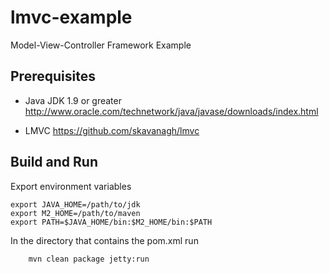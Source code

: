 # lmvc-example
Model-View-Controller Framework Example

Prerequisites
-------------
* Java JDK 1.9 or greater
http://www.oracle.com/technetwork/java/javase/downloads/index.html

* LMVC
https://github.com/skavanagh/lmvc

Build and Run 
------
Export environment variables

    export JAVA_HOME=/path/to/jdk
    export M2_HOME=/path/to/maven
    export PATH=$JAVA_HOME/bin:$M2_HOME/bin:$PATH

In the directory that contains the pom.xml run

        mvn clean package jetty:run
